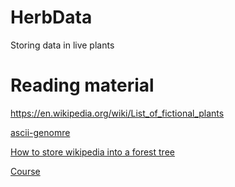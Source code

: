 # HerbData
Storing data in live plants

# Reading material

https://en.wikipedia.org/wiki/List_of_fictional_plants

[ascii-genomre](https://asciigenome.readthedocs.io/en/latest/description.html)

[How to store wikipedia into a forest tree](https://github.com/black/HerbData/blob/master/LjubicForest.pdf)

[Course](https://www.coursera.org/learn/introduction-genomics?specialization=genomic-data-science)
